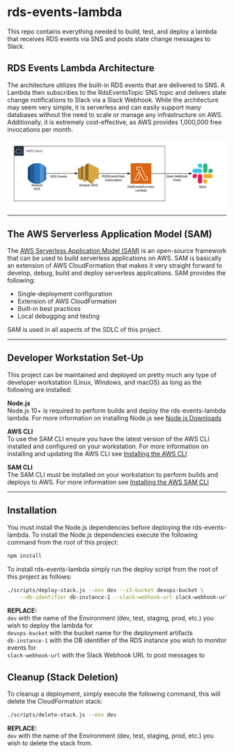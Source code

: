 # rds-events-lambda
This repo contains everything needed to build, test, and deploy a lambda that receives RDS events via
SNS and posts state change messages to Slack.

## RDS Events Lambda Architecture
The architecture utilizes the built-in RDS events that are delivered to SNS.  A Lambda then subscribes to the RdsEventsTopic SNS topic and delivers state change notifications to Slack via a Slack Webhook.  While the architecture may seem very simple, it is serverless and can easily support many databases without the need to scale or manage any infrastructure on AWS.  Additionally, it is extremely cost-effective, as AWS provides 1,000,000 free invocations per month.  

![RDS-Events-Lambda Architecture](images/rds-events-architecture.png)

___

## The AWS Serverless Application Model (SAM)

The [AWS Serverless Application Model (SAM)](https://docs.aws.amazon.com/serverless-application-model/latest/developerguide/) is an open-source framework that can be used to build serverless applications on AWS.  SAM is basically an extension of AWS CloudFormation that makes it very straight forward to develop, debug, build and deploy serverless applications.  SAM provides the following:  

* Single-deployment configuration
* Extension of AWS CloudFormation
* Built-in best practices
* Local debugging and testing

SAM is used in all aspects of the SDLC of this project.

___

## Developer Workstation Set-Up
This project can be maintained and deployed on pretty much any type of developer workstation (Linux, Windows, and macOS) as long as the following are installed:

**Node.js**  
Node.js 10+ is required to perform builds and deploy the rds-events-lambda lambda.  For more information on installing Node.js see [Node.js Downloads](https://nodejs.org/en/download/)

**AWS CLI**  
To use the SAM CLI ensure you have the latest version of the AWS CLI installed and configured on your workstation.  For more information on installing and updating the AWS CLI see [Installing the AWS CLI](https://docs.aws.amazon.com/cli/latest/userguide/cli-chap-install.html)

**SAM CLI**  
The SAM CLI must be installed on your workstation to perform builds and deploys to AWS. For more information see [Installing the AWS SAM CLI](https://docs.aws.amazon.com/serverless-application-model/latest/developerguide/serverless-sam-cli-install.html) 

___

## Installation

You must install the Node.js dependencies before deploying the rds-events-lambda.  To install the Node.js dependencies execute the following command from the root of this project:
```bash
npm install
```

To install rds-events-lambda simply run the deploy script from the root of this project as follows:
```bash
./scripts/deploy-stack.js --env dev --s3-bucket devops-bucket \
    --db-identifier db-instance-1 --slack-webhook-url slack-webhook-url
```
**REPLACE:**  
```dev``` with the name of the Environment (dev, test, staging, prod, etc.) you wish to deploy the lambda for  
 ```devops-bucket``` with the bucket name for the deployment artifacts  
 ```db-instance-1``` with the DB identifier of the RDS instance you wish to monitor events for  
 ```slack-webhook-url``` with the Slack Webhook URL to post messages to 

## Cleanup (Stack Deletion)
To cleanup a deployment, simply execute the following command, this will delete the CloudFormation stack:
```bash
./scripts/delete-stack.js --env dev
```

**REPLACE:**  
 ```dev``` with the name of the Environment (dev, test, staging, prod, etc.) you wish to delete the stack from.  
